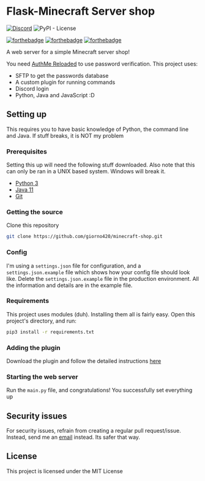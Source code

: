 # Flask-Minecraft Server shop
[![Discord](https://img.shields.io/discord/794061682279317554)](https://discord.giornosmp.com)
![PyPI - License](https://img.shields.io/pypi/l/mi)

[![forthebadge](https://forthebadge.com/images/badges/made-with-python.svg)](https://forthebadge.com)
[![forthebadge](https://forthebadge.com/images/badges/you-didnt-ask-for-this.svg)](https://forthebadge.com)
[![forthebadge](https://forthebadge.com/images/badges/0-percent-optimized.svg)](https://forthebadge.com)

A web server for a simple Minecraft server shop!

You need <a href="https://www.spigotmc.org/resources/authmereloaded.6269">AuthMe Reloaded</a> to use password verification.
This project uses:
 - SFTP to get the passwords database
 - A custom plugin for running commands
 - Discord login
 - Python, Java and JavaScript :D

## Setting up
This requires you to have basic knowledge of Python, the command line and Java. If stuff breaks, it is NOT my problem

### Prerequisites
Setting this up will need the following stuff downloaded. Also note that this can only be ran in a UNIX based system. Windows will break it.
 - <a href="https://python.org/downloads">Python 3</a>
 - <a href="https://java.com/en/download/">Java 11</a>
 - <a href="https://git-scm.com">Git</a>

### Getting the source
Clone this repository

```sh
git clone https://github.com/giorno420/minecraft-shop.git
```

### Config
I'm using a `settings.json` file for configuration, and a `settings.json.example` file which shows how your config file should look like. Delete the `settings.json.example` file in the production environment. All the information and details are in the example file.

### Requirements
This project uses modules (duh). Installing them all is fairly easy. Open this project's directory, and run: 
```sh
pip3 install -r requirements.txt
```

### Adding the plugin
Download the plugin and follow the detailed instructions <a href="https://github.com/giorno420/minecraft-shop-plugin">here</a>

### Starting the web server
Run the `main.py` file, and congratulations! You successfully set everything up

## Security issues
For security issues, refrain from creating a regular pull request/issue. Instead, send me an <a href="mailto:giornogiovannabusiness@gmail.com">email</a> instead. Its safer that way. 

## License
This project is licensed under the MIT License
